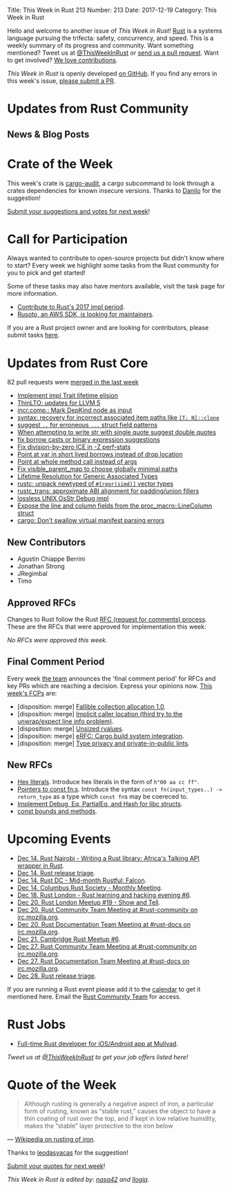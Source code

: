 Title: This Week in Rust 213
Number: 213
Date: 2017-12-19
Category: This Week in Rust

Hello and welcome to another issue of *This Week in Rust*!
[Rust](http://rust-lang.org) is a systems language pursuing the trifecta: safety, concurrency, and speed.
This is a weekly summary of its progress and community.
Want something mentioned? Tweet us at [@ThisWeekInRust](https://twitter.com/ThisWeekInRust) or [send us a pull request](https://github.com/cmr/this-week-in-rust).
Want to get involved? [We love contributions](https://github.com/rust-lang/rust/blob/master/CONTRIBUTING.md).

*This Week in Rust* is openly developed [on GitHub](https://github.com/cmr/this-week-in-rust).
If you find any errors in this week's issue, [please submit a PR](https://github.com/cmr/this-week-in-rust/pulls).

# Updates from Rust Community

## News & Blog Posts

# Crate of the Week

This week's crate is [cargo-audit](https://crates.io/crates/cargo-audit), a cargo subcommand to look through a crates dependencies for known insecure versions. Thanks to [Danilo](https://users.rust-lang.org/u/dbrgn) for the suggestion!

[Submit your suggestions and votes for next week][submit_crate]!

[submit_crate]: https://users.rust-lang.org/t/crate-of-the-week/2704

# Call for Participation

Always wanted to contribute to open-source projects but didn't know where to start?
Every week we highlight some tasks from the Rust community for you to pick and get started!

Some of these tasks may also have mentors available, visit the task page for more information.

* [Contribute to Rust's 2017 impl period](https://www.rustaceans.org/findwork/impl).
* [Rusoto, an AWS SDK, is looking for maintainers](https://github.com/rusoto/rusoto/issues/593).

If you are a Rust project owner and are looking for contributors, please submit tasks [here][guidelines].

[guidelines]: https://users.rust-lang.org/t/twir-call-for-participation/4821

# Updates from Rust Core

82 pull requests were [merged in the last week][merged]

[merged]: https://github.com/search?q=is%3Apr+org%3Arust-lang+is%3Amerged+merged%3A2017-12-11..2017-12-18

* [Implement impl Trait lifetime elision](https://github.com/rust-lang/rust/pull/46616)
* [ThinLTO: updates for LLVM 5](https://github.com/rust-lang/rust/pull/46652)
* [incr.comp.: Mark DepKind node as input](https://github.com/rust-lang/rust/pull/46811)
* [syntax: recovery for incorrect associated item paths like `[T; N]::clone`](https://github.com/rust-lang/rust/pull/46788)
* [suggest `..` for erroneous `...` struct field patterns](https://github.com/rust-lang/rust/pull/46763)
* [When attempting to write str with single quote suggest double quotes](https://github.com/rust-lang/rust/pull/46653)
* [fix borrow casts or binary expression suggestions](https://github.com/rust-lang/rust/pull/46761)
* [Fix division-by-zero ICE in -Z perf-stats](https://github.com/rust-lang/rust/pull/46728)
* [Point at var in short lived borrows instead of drop location](https://github.com/rust-lang/rust/pull/46719)
* [Point at whole method call instead of args](https://github.com/rust-lang/rust/pull/46633)
* [Fix visible_parent_map to choose globally minimal paths](https://github.com/rust-lang/rust/pull/46708)
* [Lifetime Resolution for Generic Associated Types](https://github.com/rust-lang/rust/pull/46706)
* [rustc: unpack newtyped of `#[repr(simd)]` vector types](https://github.com/rust-lang/rust/pull/46701)
* [rustc_trans: approximate ABI alignment for padding/union fillers](https://github.com/rust-lang/rust/pull/46623)
* [lossless UNIX OsStr Debug impl](https://github.com/rust-lang/rust/pull/46798)
* [Expose the line and column fields from the proc_macro::LineColumn struct](https://github.com/rust-lang/rust/pull/46690)
* [cargo: Don’t swallow virtual manifest parsing errors](https://github.com/rust-lang/cargo/pull/4828)

## New Contributors

* Agustin Chiappe Berrini
* Jonathan Strong
* JRegimbal
* Timo

## Approved RFCs

Changes to Rust follow the Rust [RFC (request for comments)
process](https://github.com/rust-lang/rfcs#rust-rfcs). These
are the RFCs that were approved for implementation this week:

*No RFCs were approved this week.*

## Final Comment Period

Every week [the team](https://www.rust-lang.org/team.html) announces the
'final comment period' for RFCs and key PRs which are reaching a
decision. Express your opinions now. [This week's FCPs][fcp] are:

[fcp]: https://github.com/rust-lang/rfcs/labels/final-comment-period

* [disposition: merge] [Fallible collection allocation 1.0](https://github.com/rust-lang/rfcs/pull/2116).
* [disposition: merge] [Implicit caller location (third try to the unwrap/expect line info problem)](https://github.com/rust-lang/rfcs/pull/2091).
* [disposition: merge] [Unsized rvalues](https://github.com/rust-lang/rfcs/pull/1909).
* [disposition: merge] [eRFC: Cargo build system integration](https://github.com/rust-lang/rfcs/pull/2136).
* [disposition: merge] [Type privacy and private-in-public lints](https://github.com/rust-lang/rfcs/pull/2145).

## New RFCs

* [Hex literals](https://github.com/rust-lang/rfcs/pull/2244). Introduce hex literals in the form of `h"00 aa cc ff"`.
* [Pointers to const fn:s](https://github.com/rust-lang/rfcs/pull/2238). Introduce the syntax `const fn(input_types..) -> return_type` as a type which `const fn`s may be coereced to.
* [Implement Debug, Eq, PartialEq, and Hash for libc structs](https://github.com/rust-lang/rfcs/pull/2237).
* [const bounds and methods](https://github.com/rust-lang/rfcs/pull/2237).

# Upcoming Events

* [Dec 14. Rust Nairobi - Writing a Rust library: Africa's Talking API wrapper in Rust](https://www.meetup.com/Rust-Nairobi/events/245535269/).
* [Dec 14. Rust release triage](https://internals.rust-lang.org/t/release-cycle-triage-proposal/3544).
* [Dec 14. Rust DC - Mid-month Rustful: Falcon](https://www.meetup.com/RustDC/events/243672324/).
* [Dec 14. Columbus Rust Society - Monthly Meeting](https://www.meetup.com/columbus-rs/events/czcwhlywqbsb/).
* [Dec 18. Rust London - Rust learning and hacking evening #6](https://www.meetup.com/Rust-London-User-Group/events/245327924/).
* [Dec 20. Rust London Meetup #19 - Show and Tell](https://www.meetup.com/Rust-London-User-Group/events/242846316/).
* [Dec 20. Rust Community Team Meeting at #rust-community on irc.mozilla.org](https://chat.mibbit.com/?server=irc.mozilla.org&channel=%23rust-community).
* [Dec 20. Rust Documentation Team Meeting at #rust-docs on irc.mozilla.org](https://chat.mibbit.com/?server=irc.mozilla.org&channel=%23rust-docs).
* [Dec 21. Cambridge Rust Meetup #6](https://www.meetup.com/Cambridge-Rust-Meetup/events/mgtcwnywqbcc/).
* [Dec 27. Rust Community Team Meeting at #rust-community on irc.mozilla.org](https://chat.mibbit.com/?server=irc.mozilla.org&channel=%23rust-community).
* [Dec 27. Rust Documentation Team Meeting at #rust-docs on irc.mozilla.org](https://chat.mibbit.com/?server=irc.mozilla.org&channel=%23rust-docs).
* [Dec 28. Rust release triage](https://internals.rust-lang.org/t/release-cycle-triage-proposal/3544).

If you are running a Rust event please add it to the [calendar] to get
it mentioned here. Email the [Rust Community Team][community] for access.

[calendar]: https://www.google.com/calendar/embed?src=apd9vmbc22egenmtu5l6c5jbfc%40group.calendar.google.com
[community]: mailto:community-team@rust-lang.org

# Rust Jobs

* [Full-time Rust developer for iOS/Android app at Mullvad](https://mullvad.net/blog/2017/12/5/hiring-full-time-rust-developer-iosandroid-app/).

*Tweet us at [@ThisWeekInRust](https://twitter.com/ThisWeekInRust) to get your job offers listed here!*

# Quote of the Week

> Although rusting is generally a negative aspect of iron, a particular form of rusting, known as “stable rust,” causes the object to have a thin coating of rust over the top, and if kept in low relative humidity, makes the “stable” layer protective to the iron below

— [Wikipedia on rusting of iron](https://en.wikipedia.org/wiki/Rust).

Thanks to [leodasvacas](https://users.rust-lang.org/t/twir-quote-of-the-week/328/473) for the suggestion!

[Submit your quotes for next week][submit]!

[submit]: http://users.rust-lang.org/t/twir-quote-of-the-week/328

*This Week in Rust is edited by: [nasa42](https://github.com/nasa42) and [llogiq](https://github.com/llogiq).*

